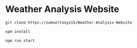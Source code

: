 # Weather Analysis Website 

``` bash
git clone https://samueltuoyo15/Weather-Analysis-Website
```

``` bash
npm install 
```

``` bash
npm run start
```
